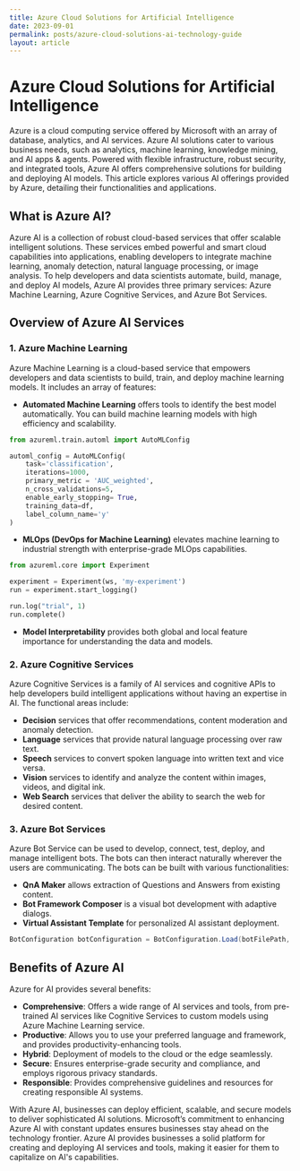 ```yaml
---
title: Azure Cloud Solutions for Artificial Intelligence
date: 2023-09-01
permalink: posts/azure-cloud-solutions-ai-technology-guide
layout: article
---
```


# Azure Cloud Solutions for Artificial Intelligence

Azure is a cloud computing service offered by Microsoft with an array of database, analytics, and AI services. Azure AI solutions cater to various business needs, such as analytics, machine learning, knowledge mining, and AI apps & agents. Powered with flexible infrastructure, robust security, and integrated tools, Azure AI offers comprehensive solutions for building and deploying AI models. This article explores various AI offerings provided by Azure, detailing their functionalities and applications.

## What is Azure AI?

Azure AI is a collection of robust cloud-based services that offer scalable intelligent solutions. These services embed powerful and smart cloud capabilities into applications, enabling developers to integrate machine learning, anomaly detection, natural language processing, or image analysis. To help developers and data scientists automate, build, manage, and deploy AI models, Azure AI provides three primary services: Azure Machine Learning, Azure Cognitive Services, and Azure Bot Services.

## Overview of Azure AI Services

### 1. Azure Machine Learning

Azure Machine Learning is a cloud-based service that empowers developers and data scientists to build, train, and deploy machine learning models. It includes an array of features:

- **Automated Machine Learning** offers tools to identify the best model automatically. You can build machine learning models with high efficiency and scalability.

```python
from azureml.train.automl import AutoMLConfig

automl_config = AutoMLConfig(
    task='classification',
    iterations=1000,
    primary_metric = 'AUC_weighted',
    n_cross_validations=5,
    enable_early_stopping= True,
    training_data=df,
    label_column_name='y'
)
```

- **MLOps (DevOps for Machine Learning)** elevates machine learning to industrial strength with enterprise-grade MLOps capabilities.

```python
from azureml.core import Experiment

experiment = Experiment(ws, 'my-experiment')
run = experiment.start_logging()

run.log("trial", 1)
run.complete()
```

- **Model Interpretability** provides both global and local feature importance for understanding the data and models.

### 2. Azure Cognitive Services

Azure Cognitive Services is a family of AI services and cognitive APIs to help developers build intelligent applications without having an expertise in AI. The functional areas include:

- **Decision** services that offer recommendations, content moderation and anomaly detection.
- **Language** services that provide natural language processing over raw text.
- **Speech** services to convert spoken language into written text and vice versa.
- **Vision** services to identify and analyze the content within images, videos, and digital ink.
- **Web Search** services that deliver the ability to search the web for desired content.

### 3. Azure Bot Services

Azure Bot Service can be used to develop, connect, test, deploy, and manage intelligent bots. The bots can then interact naturally wherever the users are communicating. The bots can be built with various functionalities:

- **QnA Maker** allows extraction of Questions and Answers from existing content.
- **Bot Framework Composer** is a visual bot development with adaptive dialogs.
- **Virtual Assistant Template** for personalized AI assistant deployment.

```csharp
BotConfiguration botConfiguration = BotConfiguration.Load(botFilePath, secret);
```

## Benefits of Azure AI

Azure for AI provides several benefits:

- **Comprehensive**: Offers a wide range of AI services and tools, from pre-trained AI services like Cognitive Services to custom models using Azure Machine Learning service.
- **Productive**: Allows you to use your preferred language and framework, and provides productivity-enhancing tools.
- **Hybrid**: Deployment of models to the cloud or the edge seamlessly.
- **Secure**: Ensures enterprise-grade security and compliance, and employs rigorous privacy standards.
- **Responsible**: Provides comprehensive guidelines and resources for creating responsible AI systems.

With Azure AI, businesses can deploy efficient, scalable, and secure models to deliver sophisticated AI solutions. Microsoft’s commitment to enhancing Azure AI with constant updates ensures businesses stay ahead on the technology frontier. Azure AI provides businesses a solid platform for creating and deploying AI services and tools, making it easier for them to capitalize on AI's capabilities.

